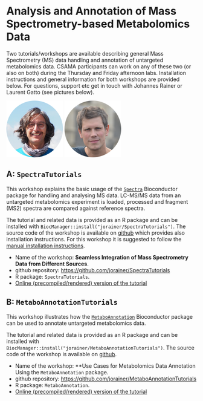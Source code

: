 # Analysis and Annotation of Mass Spectrometry-based Metabolomics Data

Two tutorials/workshops are available describing general Mass Spectrometry (MS)
data handling and annotation of untargeted metabolomics data. CSAMA participants
can work on any of these two (or also on both) during the Thursday and Friday
afternoon labs. Installation instructions and general information for both
workshops are provided below. For questions, support etc get in touch with
Johannes Rainer or Laurent Gatto (see pictures below).

![Johannes Rainer](images/jorainer.png)
![Laurent Gatto](images/lgatto.png)


## A: `SpectraTutorials`

This workshop explains the basic usage of the
[`Spectra`](https://www.bioconductor/packages/Spectra) Bioconductor package for
handling and analysing MS data. LC-MS/MS data from an untargeted
metabolomics experiment is loaded, processed and fragment (MS2) spectra are
compared against reference spectra.

The tutorial and related data is provided as an R package and can be installed
with `BiocManager::install("jorainer/SpectraTutorials")`. The source code of the
workshop is available on [github](https://github.com/jorainer/SpectraTutorials)
which provides also installation instructions. For this workshop it is suggested
to follow the [manual installation
instructions](https://github.com/jorainer/SpectraTutorials/#manual-installation).

- Name of the workshop: **Seamless Integration of Mass Spectrometry Data from
  Different Sources**.
- github repository: https://github.com/jorainer/SpectraTutorials
- R package: `SpectraTutorials`.
- [Online (precompiled/rendered) version of the
  tutorial](https://jorainer.github.io/SpectraTutorials/articles/analyzing-MS-data-from-different-sources-with-Spectra.html)
  


## B: `MetaboAnnotationTutorials`

This workshop illustrates how the
[`MetaboAnnotation`](https://www.bioconductor.org/packages/MetaboAnnotation)
Bioconductor package can be used to annotate untargeted metabolomics data.

The tutorial and related data is provided as an R package and can be installed
with `BiocManager::install("jorainer/MetaboAnnotationTutorials")`. The source
code of the workshop is available on
[github](https://github.com/jorainer/MetaboAnnotationTutorials).

- Name of the workshop: **Use Cases for Metabolomics Data Annotation Using the
  `MetaboAnnotation` package.
- github repository: https://github.com/jorainer/MetaboAnnotationTutorials
- R package: `MetaboAnnotation`.
- [Online (precompiled/rendered) version of the
  tutorial](https://jorainer.github.io/MetaboAnnotationTutorials/articles/annotation-use-cases.html)
  

